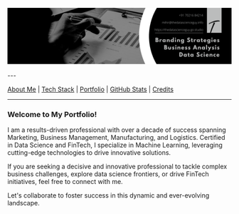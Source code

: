 <p align="center"><img src="https://raw.githubusercontent.com/Mihir-Ai-lab/The_Data_Science_Guy/main/Images/Social%20Media%20Header.png"></p>
---

[About Me](/about.md) | [Tech Stack](/tech-stack.md) | [Portfolio](/portfolio.md) | [GitHub Stats](/github-stats.md) | [Credits](/credits.md)

---

### Welcome to My Portfolio!

I am a results-driven professional with over a decade of success spanning Marketing, Business Management, Manufacturing, and Logistics. Certified in Data Science and FinTech, I specialize in Machine Learning, leveraging cutting-edge technologies to drive innovative solutions.

If you are seeking a decisive and innovative professional to tackle complex business challenges, explore data science frontiers, or drive FinTech initiatives, feel free to connect with me.

Let's collaborate to foster success in this dynamic and ever-evolving landscape.

